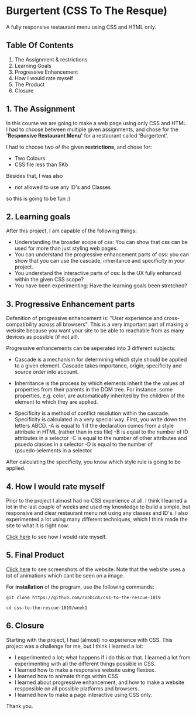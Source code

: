 # Burgertent (CSS To The Resque)
A fully responsive restaurant menu using CSS and HTML only.

## Table Of Contents
1. The Assignment & restrictions
2. Learning Goals
3. Progressive Enhancement
4. How I would rate myself
5. The Product
6. Closure 

## 1. The Assignment
In this course we are going to make a web page using only CSS and HTML. I had to choose between multiple given assignments, and chose for the **'Responsive Restaurant Menu'** for a restaurant called 'Burgertent'.

I had to choose two of the given **restrictions**, and chose for: 
- Two Colours
- CSS file less than 5Kb

Besides that, I was also 
- not allowed to use any ID's and Classes

so this is going to be fun :)

## 2. Learning goals
After this project, I am capable of the following things:

- Understanding the broader scope of css: You can show that css can be used for more than just styling web pages.
- You can understand the progressive enhancement parts of css: you can show that you can use the cascade, inheritance and specificity in your project. 
- You understand the interactive parts of css: Is the UX fully enhanced within the given CSS scope?
- You have been experimenting: Have the learning goals been stretched?

## 3. Progressive Enhancement parts
Defenition of progressive enhancement is: "User experience and cross-compatibility across all browsers". This is a very important part of making a website because you want your site to be able to reachable from as many devices as possible (if not all).

Progressive enhancements can be seperated into 3 different subjects:
- Cascade is a mechanism for determining which style should be applied to a given element. Cascade takes importance, origin, specificity and source order into account.

- Inherritance is the process by which elements inherit the the values of properties from their parents in the DOM tree. For instance: some properties, e.g. color, are automatically inherited by the children of the element to which they are applied.

- Specificity is a method of conflict resolution within the cascade. Specificity is calculated in a very special way. First, you write down the letters ABCD. 
-A is equal to 1 if the declaration comes from a style attribute in HTML (rather than in css file)
-B is equal to the number of ID attributes in a selector
-C is equal to the number of other attributes and psuedo classes in a selector
-D is equal to the number of (psuedo-)elements in a selector

After calculating the specificity, you know which style rule is going to be applied.

## 4. How I would rate myself
Prior to the project I almost had no CSS experience at all. I think I learned a lot in the last couple of weeks and used my knowledge to build a simple, but responsive and clear restaurant menu not using any classes and ID's. I also experimented a lot using many different techniques, which I think made the site to what it is right now.

[Click here](https://imgur.com/a/UoOW3E9) to see how I would rate myself.

## 5. Final Product
[Click here](https://imgur.com/a/VuxmG86) to see screenshots of the website. Note that the website uses a lot of animations which cant be seen on a image.

For **installation** of the program, use the following commands:
```
git clone https://github.com/roobinh/css-to-the-rescue-1819

cd css-to-the-rescue-1819/week1
```

## 6. Closure
Starting with the project, I had (almost) no experience with CSS. This project was a challenge for me, but I think I learned a lot:
- I experimented a lot; what happens if i do this or that. I learned a lot from experimenting with all the different things possible in CSS.
- I learned how to make a responsive website using flexbox.
- I learned how to animate things within CSS
- I learned about progressive enhancement, and how to make a website responsible on all possible platforms and browsers.
- I learned how to make a page interactive using CSS only.

Thank you.
